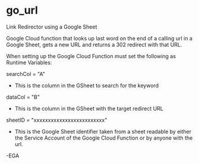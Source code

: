 # go_url
Link Redirector using a Google Sheet

Google Cloud function that looks up last word on the end of a calling url in a Google Sheet, gets a new URL and returns a 302 redirect with that URL.

When setting up the Google Cloud Function must set the following as Runtime Variables:

searchCol = "A"
- This is the column in the GSheet to search for the keyword

dataCol = "B"
- This is the column in the GSheet with the target redirect URL

sheetID = "xxxxxxxxxxxxxxxxxxxxxxxxx"
- This is the Google Sheet identifier taken from a sheet readable by either the Service Account of the Google Cloud Function or by anyone with the url.

-EGA